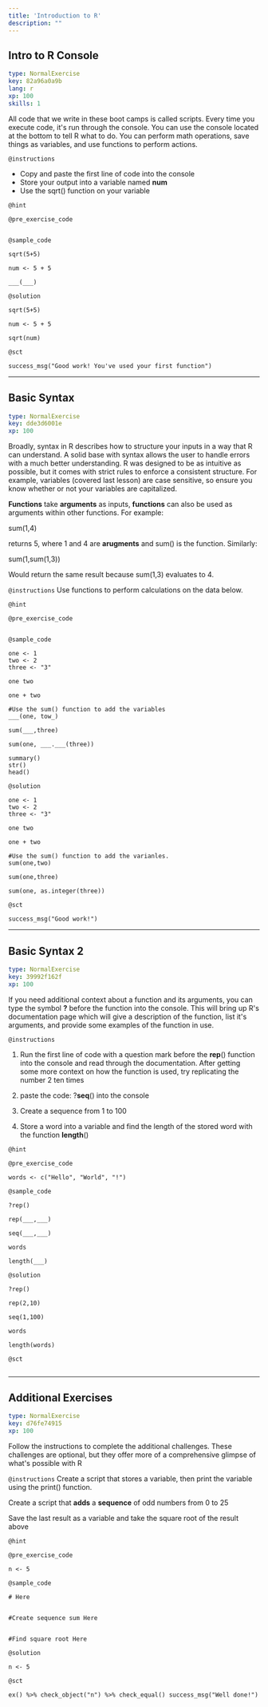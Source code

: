 ```yaml
---
title: 'Introduction to R'
description: ""
---
```


## Intro to R Console

```yaml
type: NormalExercise
key: 82a96a0a9b
lang: r
xp: 100
skills: 1
```

All code that we write in these boot camps is called scripts. Every time you execute code, it's run through the console. You can use the console located at the bottom to tell R what to do. You can perform math operations, save things as variables, and use functions to perform actions.

`@instructions`
- Copy and paste the first line of code into the console
- Store your output into a variable named **num**
- Use the sqrt() function on your variable

`@hint`


`@pre_exercise_code`
```{r}

```

`@sample_code`
```{r}
sqrt(5+5)

num <- 5 + 5

___(___)
```

`@solution`
```{r}
sqrt(5+5)

num <- 5 + 5

sqrt(num)
```

`@sct`
```{r}
success_msg("Good work! You've used your first function")
```

---

## Basic Syntax

```yaml
type: NormalExercise
key: dde3d6001e
xp: 100
```

Broadly, syntax in R describes how to structure your inputs in a way that R can understand. A solid base with syntax allows the user to handle errors with a much better understanding. R was designed to be as intuitive as possible, but it comes with strict rules to enforce a consistent structure. For example, variables (covered last lesson) are case sensitive, so ensure you know whether or not your variables are capitalized.

**Functions** take **arguments** as inputs, **functions** can also be used as arguments within other functions. For example:

sum(1,4)

returns 5, where 1 and 4 are **arugments** and sum() is the function. Similarly:

sum(1,sum(1,3)) 

Would return the same result because sum(1,3) evaluates to 4.

`@instructions`
Use functions to perform calculations on the data below.

`@hint`


`@pre_exercise_code`
```{r}

```

`@sample_code`
```{r}
one <- 1
two <- 2
three <- "3"

one two

one + two

#Use the sum() function to add the variables
___(one, tow_)

sum(___,three)

sum(one, ___.___(three))

summary()
str()
head()
```

`@solution`
```{r}
one <- 1
two <- 2
three <- "3"

one two

one + two

#Use the sum() function to add the varianles.
sum(one,two)

sum(one,three)

sum(one, as.integer(three))
```

`@sct`
```{r}
success_msg("Good work!")
```

---

## Basic Syntax 2

```yaml
type: NormalExercise
key: 39992f162f
xp: 100
```

If you need additional context about a function and its arguments, you can type the symbol **?** before the function into the console. This will bring up R's documentation page which will give a description of the function, list it's arguments, and provide some examples of the function in use.

`@instructions`
1. Run the first line of code with a question mark before the **rep**() function into the console and read through the documentation. After getting some more context on how the function is used, try replicating the number 2 ten times 

2. paste the code: ?**seq**() into the console

3. Create a sequence from 1 to 100

4. Store a word into a variable and find the length of the stored word with the function **length**()

`@hint`


`@pre_exercise_code`
```{r}
words <- c("Hello", "World", "!") 
```

`@sample_code`
```{r}
?rep()

rep(___,___)

seq(___,___)

words

length(___)
```

`@solution`
```{r}
?rep()

rep(2,10)

seq(1,100)

words

length(words)
```

`@sct`
```{r}

```

---

## Additional Exercises

```yaml
type: NormalExercise
key: d76fe74915
xp: 100
```

Follow the instructions to complete the additional challenges. These challenges are optional, but they offer more of a comprehensive glimpse of what's possible with R

`@instructions`
Create a script that stores a variable, then print the variable using the print() function. 

Create a script that **adds** a **sequence** of odd numbers from 0 to 25

Save the last result as a variable and take the square root of the result above

`@hint`


`@pre_exercise_code`
```{r}
n <- 5
```

`@sample_code`
```{r}
# Here


#Create sequence sum Here


#Find square root Here
```

`@solution`
```{r}
n <- 5
```

`@sct`
```{r}
ex() %>% check_object("n") %>% check_equal() success_msg("Well done!")
```
